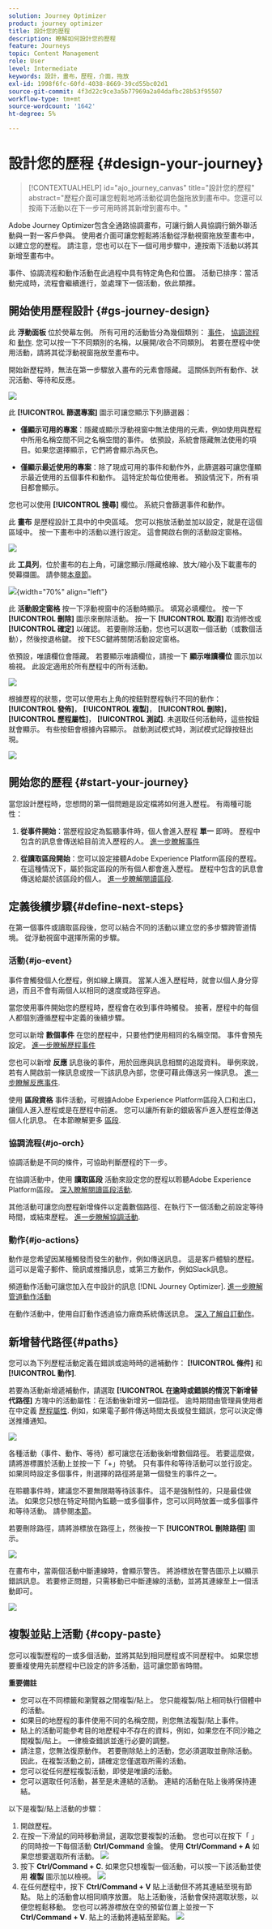 ```yaml
---
solution: Journey Optimizer
product: journey optimizer
title: 設計您的歷程
description: 瞭解如何設計您的歷程
feature: Journeys
topic: Content Management
role: User
level: Intermediate
keywords: 設計，畫布，歷程，介面，拖放
exl-id: 1998f6fc-60fd-4038-8669-39cd55bc02d1
source-git-commit: 4f3d22c9ce3a5b77969a2a04dafbc28b53f95507
workflow-type: tm+mt
source-wordcount: '1642'
ht-degree: 5%

---
```


# 設計您的歷程 {#design-your-journey}

>[!CONTEXTUALHELP]
>id="ajo_journey_canvas"
>title="設計您的歷程"
>abstract="歷程介面可讓您輕鬆地將活動從調色盤拖放到畫布中。您還可以按兩下活動以在下一步可用時將其新增到畫布中。"

Adobe Journey Optimizer包含全通路協調畫布，可讓行銷人員協調行銷外聯活動與一對一客戶參與。 使用者介面可讓您輕鬆將活動從浮動視窗拖放至畫布中，以建立您的歷程。 請注意，您也可以在下一個可用步驟中，連按兩下活動以將其新增至畫布中。

事件、協調流程和動作活動在此過程中具有特定角色和位置。 活動已排序：當活動完成時，流程會繼續進行，並處理下一個活動，依此類推。

## 開始使用歷程設計 {#gs-journey-design}

此 **浮動面板** 位於熒幕左側。 所有可用的活動皆分為幾個類別： [事件](#jo-event)， [協調流程](#jo-orch) 和 [動作](#jo-actions). 您可以按一下不同類別的名稱，以展開/收合不同類別。 若要在歷程中使用活動，請將其從浮動視窗拖放至畫布中。

開始新歷程時，無法在第一步驟放入畫布的元素會隱藏。 這關係到所有動作、狀況活動、等待和反應。

![](assets/journey38.png)

此 **[!UICONTROL 篩選專案]** 圖示可讓您顯示下列篩選器：

* **僅顯示可用的專案**：隱藏或顯示浮動視窗中無法使用的元素，例如使用與歷程中所用名稱空間不同之名稱空間的事件。 依預設，系統會隱藏無法使用的項目。如果您選擇顯示，它們將會顯示為灰色。

* **僅顯示最近使用的專案**：除了現成可用的事件和動作外，此篩選器可讓您僅顯示最近使用的五個事件和動作。 這特定於每位使用者。 預設情況下，所有項目都會顯示。 

您也可以使用 **[!UICONTROL 搜尋]** 欄位。 系統只會篩選事件和動作。

此 **畫布** 是歷程設計工具中的中央區域。 您可以拖放活動並加以設定，就是在這個區域中。 按一下畫布中的活動以進行設定。 這會開啟右側的活動設定窗格。

![](assets/journey39.png)

此 **工具列**，位於畫布的右上角，可讓您顯示/隱藏格線、放大/縮小及下載畫布的熒幕擷圖。 請參閱[本章節](../building-journeys/journey-gs.md#timeout_and_error)。

<!--and show/hide timeout and error paths-->

![](assets/toolbar.png){width="70%" align="left"}

此 **活動設定窗格** 按一下浮動視窗中的活動時顯示。 填寫必填欄位。 按一下 **[!UICONTROL 刪除]** 圖示來刪除活動。 按一下 **[!UICONTROL 取消]** 取消修改或 **[!UICONTROL 確定]** 以確認。 若要刪除活動，您也可以選取一個活動（或數個活動），然後按退格鍵。 按下ESC鍵將關閉活動設定窗格。

依預設，唯讀欄位會隱藏。 若要顯示唯讀欄位，請按一下 **顯示唯讀欄位** 圖示加以檢視。 此設定適用於所有歷程中的所有活動。

![](assets/journey59bis.png)

根據歷程的狀態，您可以使用右上角的按鈕對歷程執行不同的動作： **[!UICONTROL 發佈]**， **[!UICONTROL 複製]**， **[!UICONTROL 刪除]**， **[!UICONTROL 歷程屬性]**， **[!UICONTROL 測試]**. 未選取任何活動時，這些按鈕就會顯示。 有些按鈕會根據內容顯示。 啟動測試模式時，測試模式記錄按鈕出現。

![](assets/journey41.png)

## 開始您的歷程 {#start-your-journey}

當您設計歷程時，您想問的第一個問題是設定檔將如何進入歷程。 有兩種可能性：

1. **從事件開始**：當歷程設定為監聽事件時，個人會進入歷程 **單一** 即時。 歷程中包含的訊息會傳送給目前流入歷程的人。 [進一步瞭解事件](../event/about-events.md)

1. **從讀取區段開始**：您可以設定接聽Adobe Experience Platform區段的歷程。 在這種情況下，屬於指定區段的所有個人都會進入歷程。 歷程中包含的訊息會傳送給屬於該區段的個人。 [進一步瞭解閱讀區段](read-segment.md).

## 定義後續步驟{#define-next-steps}

在第一個事件或讀取區段後，您可以結合不同的活動以建立您的多步驟跨管道情境。 從浮動視窗中選擇所需的步驟。

### 活動{#jo-event}

事件會觸發個人化歷程，例如線上購買。 當某人進入歷程時，就會以個人身分穿過，而且不會有兩個人以相同的速度或路徑穿過。

當您使用事件開始您的歷程時，歷程會在收到事件時觸發。 接著，歷程中的每個人都個別遵循歷程中定義的後續步驟。

您可以新增 **數個事件** 在您的歷程中，只要他們使用相同的名稱空間。 事件會預先設定。 [進一步瞭解歷程事件](about-journey-activities.md#event-activities)

您也可以新增 **反應** 訊息後的事件，用於回應與訊息相關的追蹤資料。 舉例來說，若有人開啟前一條訊息或按一下該訊息內部，您便可藉此傳送另一條訊息。 [進一步瞭解反應事件](reaction-events.md).

使用 **區段資格** 事件活動，可根據Adobe Experience Platform區段入口和出口，讓個人進入歷程或是在歷程中前進。 您可以讓所有新的銀級客戶進入歷程並傳送個人化訊息。 在本節瞭解更多 [區段](segment-qualification-events.md).

### 協調流程{#jo-orch}

協調活動是不同的條件，可協助判斷歷程的下一步。

在協調活動中，使用 **讀取區段** 活動來設定您的歷程以聆聽Adobe Experience Platform區段。 [深入瞭解閱讀區段活動](read-segment.md).

其他活動可讓您向歷程新增條件以定義數個路徑、在執行下一個活動之前設定等待時間，或結束歷程。 [進一步瞭解協調活動](about-journey-activities.md#orchestration-activities).

### 動作{#jo-actions}

動作是您希望因某種觸發而發生的動作，例如傳送訊息。 這是客戶體驗的歷程。 這可以是電子郵件、簡訊或推播訊息，或第三方動作，例如Slack訊息。

頻道動作活動可讓您加入在中設計的訊息 [!DNL Journey Optimizer]. [進一步瞭解管道動作活動](journeys-message.md)

在動作活動中，使用自訂動作透過協力廠商系統傳送訊息。 [深入了解自訂動作](about-journey-activities.md#action-activities)。

## 新增替代路徑{#paths}

您可以為下列歷程活動定義在錯誤或逾時時的遞補動作： **[!UICONTROL 條件]** 和 **[!UICONTROL 動作]**.

若要為活動新增遞補動作，請選取 **[!UICONTROL 在逾時或錯誤的情況下新增替代路徑]** 方塊中的活動屬性：在活動後新增另一個路徑。 逾時期間由管理員使用者在中定義 [歷程屬性](../building-journeys/journey-gs.md#change-properties). 例如，如果電子郵件傳送時間太長或發生錯誤，您可以決定傳送推播通知。

![](assets/journey42.png)

各種活動（事件、動作、等待）都可讓您在活動後新增數個路徑。 若要這麼做，請將游標置於活動上並按一下「+」符號。 只有事件和等待活動可以並行設定。 如果同時設定多個事件，則選擇的路徑將是第一個發生的事件之一。

在聆聽事件時，建議您不要無限期等待該事件。 這不是強制性的，只是最佳做法。 如果您只想在特定時間內監聽一或多個事件，您可以同時放置一或多個事件和等待活動。 請參閱[本節](../building-journeys/general-events.md#events-specific-time)。

若要刪除路徑，請將游標放在路徑上，然後按一下 **[!UICONTROL 刪除路徑]** 圖示。

![](assets/journey42ter.png)

在畫布中，當兩個活動中斷連線時，會顯示警告。 將游標放在警告圖示上以顯示錯誤訊息。 若要修正問題，只需移動已中斷連線的活動，並將其連線至上一個活動即可。

![](assets/canvas-disconnected.png)

## 複製並貼上活動 {#copy-paste}

您可以複製歷程的一或多個活動，並將其貼到相同歷程或不同歷程中。 如果您想要重複使用先前歷程中已設定的許多活動，這可讓您節省時間。

**重要備註**

* 您可以在不同標籤和瀏覽器之間複製/貼上。 您只能複製/貼上相同執行個體中的活動。
* 如果目的地歷程的事件使用不同的名稱空間，則您無法複製/貼上事件。
* 貼上的活動可能參考目的地歷程中不存在的資料，例如，如果您在不同沙箱之間複製/貼上。 一律檢查錯誤並進行必要的調整。
* 請注意，您無法復原動作。 若要刪除貼上的活動，您必須選取並刪除活動。 因此，在複製活動之前，請確定您僅選取所需的活動。
* 您可以從任何歷程複製活動，即使是唯讀的活動。
* 您可以選取任何活動，甚至是未連結的活動。 連結的活動在貼上後將保持連結。

以下是複製/貼上活動的步驟：

1. 開啟歷程。
1. 在按一下滑鼠的同時移動滑鼠，選取您要複製的活動。 您也可以在按下「 」的同時按一下每個活動 **Ctrl/Command** 金鑰。 使用 **Ctrl/Command + A** 如果您想要選取所有活動。
   ![](assets/copy-paste1.png)
1. 按下 **Ctrl/Command + C**.
如果您只想複製一個活動，可以按一下該活動並使用 **複製** 圖示加以檢視。
   ![](assets/copy-paste2.png)
1. 在任何歷程中，按下 **Ctrl/Command + V** 貼上活動但不將其連結至現有節點。 貼上的活動會以相同順序放置。 貼上活動後，活動會保持選取狀態，以便您輕鬆移動。 您也可以將游標放在空的預留位置上並按一下 **Ctrl/Command + V**. 貼上的活動將連結至節點。
   ![](assets/copy-paste3.png)
